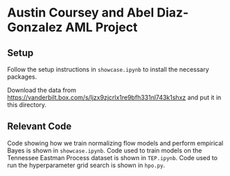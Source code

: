 # Austin Coursey and Abel Diaz-Gonzalez AML Project

## Setup

Follow the setup instructions in `showcase.ipynb` to install the necessary packages.

Download the data from https://vanderbilt.box.com/s/ljzx9zjcrlx1re9bfh331nl743k1shxz and put it in this directory.

## Relevant Code

Code showing how we train normalizing flow models and perform empirical Bayes is shown in `showcase.ipynb`. Code used to train models on the Tennessee Eastman Process dataset is shown in `TEP.ipynb`. Code used to run the hyperparameter grid search is shown in `hpo.py`.

